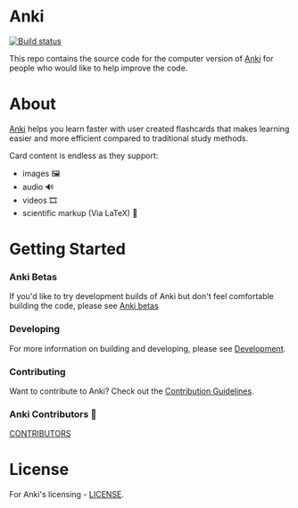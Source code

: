 # Anki

[![Build status](https://badge.buildkite.com/c9edf020a4aec976f9835e54751cc5409d843adbb66d043bd3.svg?branch=main)](https://buildkite.com/ankitects/anki-ci)

This repo contains the source code for the computer version of
[Anki](https://apps.ankiweb.net) for people who would like to help improve the code.

# About

[Anki](https://apps.ankiweb.net) helps you learn faster with user created flashcards that makes learning easier and more efficient compared to traditional study methods.

Card content is endless as they support:

- images :framed_picture:
- audio :loud_sound:
- videos :film_strip:
- scientific markup (Via LaTeX) :dna:

# Getting Started

### Anki Betas

If you'd like to try development builds of Anki but don't feel comfortable
building the code, please see [Anki betas](https://betas.ankiweb.net/)

### Developing

For more information on building and developing, please see [Development](./docs/development.md).

### Contributing

Want to contribute to Anki? Check out the [Contribution Guidelines](./docs/contributing.md).

### Anki Contributors :clap:

[CONTRIBUTORS](./CONTRIBUTORS)

# License

For Anki's licensing - [LICENSE](./LICENSE).
